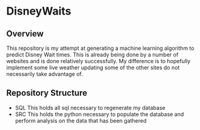 # DisneyWaits

## Overview
This repository is my attempt at generating a machine learning algorithm
to predict Disney Wait times. This is already being done by a number of
websites and is done relatively successfully. My difference is to hopefully
implement some live weather updating some of the other sites do not
necessarily take advantage of.

## Repository Structure

* SQL
  This holds all sql necessary to regenerate my database
* SRC
  This holds the python necessary to populate the database and perform analysis
  on the data that has been gathered
  
